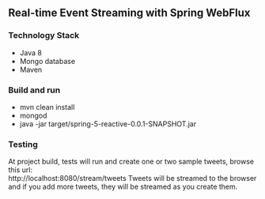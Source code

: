 ## Real-time Event Streaming with Spring WebFlux 

### Technology Stack 
- Java 8 
- Mongo database 
- Maven 

### Build and run 
- mvn clean install 
- mongod 
- java -jar target/spring-5-reactive-0.0.1-SNAPSHOT.jar 

### Testing
At project build, tests will run and create one or two sample tweets, browse this url:  
http://localhost:8080/stream/tweets 
Tweets will be streamed to the browser and if you add more tweets, they will be streamed as you create them.